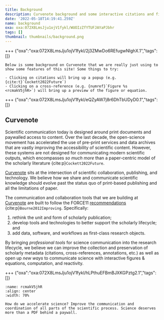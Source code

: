 ```yaml
---
title: Background
description: Curvenote background and some interactive citations and figure references.
date: '2022-05-18T14:19:41.259Z'
name: background
oxa: oxa:072X8LmsJju1ojV1fykl/WUOIzZfYTUFJAYaPJbhr
tags: []
thumbnail: thumbnails/background.png
---
```


+++ {"oxa":"oxa:072X8LmsJju1ojV1fykl/2j3ZMwDo6REfugwNIghX.1","tags":[]}

````{important}
Below is some background on Curvenote that we are really just using to show some features of this site! Some things to try:

- Clicking on citations will bring up a popup (e.g. {cite:t}`Cockett2022Future`)
- Clicking on a cross-reference (e.g. {numref}`Figure %s <rcmakV5jhR>`) will bring up a preview of the figure or equation.

````

+++ {"oxa":"oxa:072X8LmsJju1ojV1fykl/eQZyAW7j8r6DhTbUDyD0.1","tags":[]}

## Curvenote

Scientific communication today is designed around print documents and paywalled access to content. Over the last decade, the open-science movement has accelerated the use of pre-print services and data archives that are vastly improving the accessibility of scientific content. However, these systems are not designed for communicating modern scientific outputs, which encompasses *so much more* than a paper-centric model of the scholarly literature {cite:p}`Cockett2022Future`.

[Curvenote](https://curvenote.com/why) sits at the intersection of scientific collaboration, publishing, and technology. We believe how we share and communicate scientific knowledge should evolve past the status quo of print-based publishing and all the limitations of paper.

The communication and collaboration tools that we are building at [Curvenote](https://curvenote.com/) are built to follow the FORCE11 [recommendations](https://force11.org/info/force11-manifesto/) {cite:p}`Bourne2012Improving`. Specifically:

1. rethink the unit and form of scholarly publication;
2. develop tools and technologies to better support the scholarly lifecycle; and
3. add data, software, and workflows as first-class research objects.

By bringing *professional tools* for science communication into the research lifecycle, we believe we can improve the collection and preservation of scholarly metadata (citations, cross-references, annotations, etc.) as well as open up *new ways* to communicate science with interactive figures & equations, computation, and reactivity.

+++ {"oxa":"oxa:072X8LmsJju1ojV1fykl/hLPthuEFBmBJXKGPztg2.1","tags":[]}

```{figure} images/072X8LmsJju1ojV1fykl-fzAQO63a1DZUgyQcpJXr-v1.png
:name: rcmakV5jhR
:align: center
:width: 70%

How do we accelerate science? Improve the communication and coordination of all parts of the scientific process. Science deserves more than a PDF behind a paywall.
```

